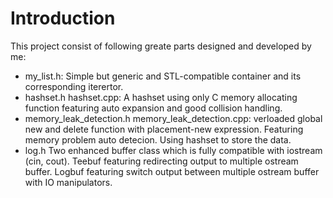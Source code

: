 # Introduction
This project consist of following greate parts designed and developed by me:

* my_list.h: Simple but generic and STL-compatible container and its corresponding iterertor.
* hashset.h hashset.cpp: A hashset using only C memory allocating function featuring
auto expansion and good collision handling.
* memory_leak_detection.h memory_leak_detection.cpp: verloaded global new and delete function
with placement-new expression. Featuring memory problem auto detecion. Using hashset to store
the data.
* log.h Two enhanced buffer class which is fully compatible with iostream (cin, cout).
Teebuf featuring redirecting output to multiple ostream buffer. Logbuf featuring switch output
between multiple ostream buffer with IO manipulators.

